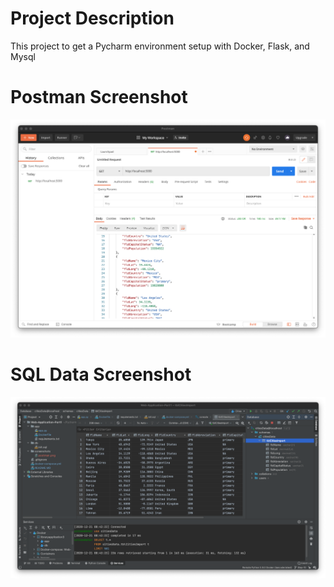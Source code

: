 # Project Description 
This project to get a Pycharm environment setup with Docker, Flask, and Mysql 
# Postman Screenshot 
![postman_request_output](screenshots/postman.png)
# SQL Data Screenshot
![pycharm_data_query](screenshots/query.png)

